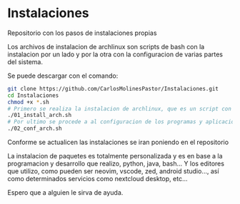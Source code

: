 # Instalaciones

Repositorio con los pasos de instalaciones propias

Los archivos de instalacion de archlinux son scripts de bash con la instalacion por un lado y por la otra con la configuracion de varias partes del sistema.

Se puede descargar con el comando:

```bash
git clone https://github.com/CarlosMolinesPastor/Instalaciones.git
cd Instalaciones
chmod +x *.sh
# Primero se realiza la instalacion de archlinux, que es un script con los programas y aplicaciones necesarias.
./01_install_arch.sh
# Por ultimo se procede a al configuracion de los programas y aplicaciones.
./02_conf_arch.sh
```

Conforme se actualicen las instalaciones se iran poniendo en el repositorio

La instalacion de paquetes es totalmente personalizada y es en base a la programacion y desarrollo que realizo, python, java, bash... Y los editores que utilizo, como pueden ser neovim, vscode, zed, android studio..., así como determinados servicios como nextcloud desktop, etc...

Espero que a alguien le sirva de ayuda.
